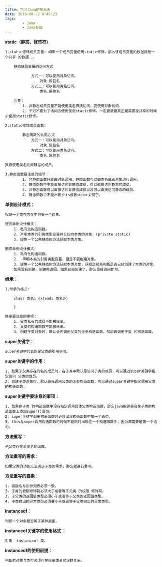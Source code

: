 ```yaml
---
title: 学习Java的第五天
date: 2016-08-22 8:40:23
tags:
		- Java
		- Java基础
---
```

**static（静态、修饰符）**

	1.static修饰成员变量: 如果一个成员变量使用static修饰，那么该成员变量的数据就是一个共享 的数据.,、

		静态成员变量的访问方式
			
				方式一：可以使用对象访问。
					对象.属性名
				方式二：可以使用类名访问。
					类名.属性名
		
		注意： 
			1. 非静态成员变量不能使用类名直接访问，要使用对象访问.
			2. 千万不要为了访问方便而使用static修饰。一定要数据真正是需要被共享的时候才使用static修饰。

	2.static修饰成员函数:
		
			静态函数的访问方式
				方式一：可以使用对象访问。
					对象.属性名
				方式二：可以使用类名访问。
					类名.属性名

	推荐使用类名访问静态的成员。

	3.静态函数要注意的细节：
			1. 非静态函数只能由对象调用，静态函数可以由类名或者对象进行调用。
			2. 静态函数中不能直接访问非静态成员，可以直接访问静态的成员。
			3. 非静态函数可以直接访问非静态成员以及可以直接访问静态的成员。
			4. 静态函数中不能出现this或者super关键字。

<!-- more -->	

**单例设计模式**：

	保证一个类在内存中只有一个对象。

	饿汉单例设计模式：
		1. 私有化构造函数。
		2. 声明本类的引用类型变量并且指向本类的对象，(private static)
		3. 提供一个公共静态的方法获取本类对象。 
	
	懒汉单例设计模式:
	    1. 私有化构造函数。
		2.  声明本类的引用类型变量，但是不要创建对象。
		3. 提供一个公共静态的方法获取本类对象，获取之前先判断是否已经创建了本类的对象，
		如果没有创建，创建再返回。如果已经创建了，那么直接访问即可。

**继承**：


	1.继承的格式:
	
		class 类名1 extends 类名2{
		
		}

	继承要注意的事项：
		1. 父类私有的成员不能被继承。
		2. 父类的构造函数不能被继承。
		3. 创建子类对象时，默认会先调用父类的无参构造函数，然后再调用子类 的构造函数。


**super关键字**：

	super关键字代表的是父类的引用空间。


**super关键字的作用**：

	1. 如果子父类存在同名的成员时，在子类中默认是访问子类的成员，可以通过super关键字指定访问 父类的成员。
	2. 创建子类对象时，默认会先调用父类的无参构造函数，可以通过super关键字指定调用父类的构造函数，


**super关键字要注意的事项**：

	1. 如果在子类 的构造函数中没有指定调用具体父类构造函数，那么java编译器会在子类的构造函数上添加super()语句。
	2. super关键字调用构造函数时必须出现构造函数中第一个语句。
	3. this与super调用构造函数的时候不能同时出现在一个构造函数中，因为都需要是第一个语句。


**方法重写**：

	子父类存在着同名的函数。

**方法重写的需求**： 

	如果父类的功能无法满足子类的需求，那么就进行重写。


**方法重写的要素**：

	1. 函数名与形参列表必须一致。
	2. 子类的权限修饰符必须大于或者等于父类 的权限 修饰符。
	3. 子父类的返回值类型必须小于或者等于父类的返回值类型。
	4. 子类抛出的异常类型必须要小于或者等于父类抛出的异常类型。


**instanceof**：

	判断一个对象是否属于某种类型。

**instanceof关键字的使用格式**：
	
	对象  instanceof 类。

**instanceof的使用前提**：

	判断的对象与类型必须存在继承或者实现的关系。


